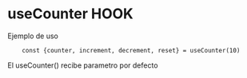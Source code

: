# useCounter HOOK

Ejemplo de uso
```
    const {counter, increment, decrement, reset} = useCounter(10)
```
El useCounter() recibe parametro por defecto